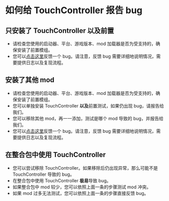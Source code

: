 # 如何给 TouchController 报告 bug

## 只安装了 TouchController 以及前置

- 请检查您使用的启动器、平台、游戏版本、mod 加载器是否为受支持的，确保安装了前置模组。
- 您可以[点击这里](https://github.com/TouchController/TouchController/issues/new?template=bug_report_zh_cn.yml)反馈一个 bug。请注意，反馈 bug 需要详细地说明情况，需要提供日志以及复现流程。

## 安装了其他 mod

- 请检查您使用的启动器、平台、游戏版本、mod 加载器是否为受支持的，确保安装了前置模组。
- 您可以单独安装 TouchController **以及**前置测试，如果仍出现 bug，请报告给我们。
- 您可以移除其他 mod，再一一添加，测试是哪个 mod 导致的 bug，并报告给我们。
- 您可以[点击这里](https://github.com/TouchController/TouchController/issues/new?template=bug_report_zh_cn.yml)反馈一个 bug。请注意，反馈 bug 需要详细地说明情况，需要提供日志以及复现流程。

## 在整合包中使用 TouchController

- 您可以尝试移除 TouchController。如果移除后仍出现异常，那么可能不是 TouchController 导致的 bug。
- 在整合包中使用 TouchController **极易**导致 bug。
- 如果整合包中 mod 较少，您可以依照上面一条的步骤测试 mod 冲突。
- 如果 mod 过多无法测试，您可以依照上面一条的步骤直接反馈 bug。
